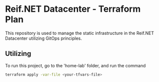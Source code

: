 # Reif.NET Datacenter - Terraform Plan

This repository is used to manage the static infrastructure in the Reif.NET Datacenter utilizing GitOps principles. 

## Utilizing

To run this project, go to the 'home-lab' folder, and run the command

``` bash
terraform apply -var-file <your-tfvars-file>
```
